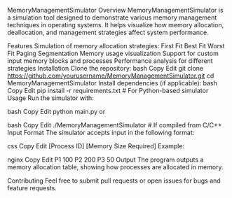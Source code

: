 MemoryManagementSimulator
Overview
MemoryManagementSimulator is a simulation tool designed to demonstrate various memory management techniques in operating systems. It helps visualize how memory allocation, deallocation, and management strategies affect system performance.

Features
Simulation of memory allocation strategies:
First Fit
Best Fit
Worst Fit
Paging
Segmentation
Memory usage visualization
Support for custom input memory blocks and processes
Performance analysis for different strategies
Installation
Clone the repository:
bash
Copy
Edit
git clone https://github.com/yourusername/MemoryManagementSimulator.git
cd MemoryManagementSimulator
Install dependencies (if applicable):
bash
Copy
Edit
pip install -r requirements.txt  # For Python-based simulator
Usage
Run the simulator with:

bash
Copy
Edit
python main.py
or

bash
Copy
Edit
./MemoryManagementSimulator   # If compiled from C/C++
Input Format
The simulator accepts input in the following format:

css
Copy
Edit
[Process ID] [Memory Size Required]
Example:

nginx
Copy
Edit
P1 100
P2 200
P3 50
Output
The program outputs a memory allocation table, showing how processes are allocated in memory.

Contributing
Feel free to submit pull requests or open issues for bugs and feature requests.
